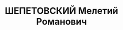 ---
title: ШЕПЕТОВСКИЙ Мелетий Романович
description: "Род. в 1901, с. Комсомольское, Подольская губ. \n  Приговор: 23.11.1937\
  \ – ВМН"
---